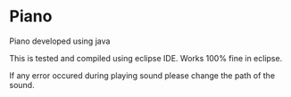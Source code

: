 # Piano
Piano developed using java

This is tested and compiled using eclipse IDE. Works 100% fine in eclipse.

If any error occured during playing sound please change the path of the sound.
